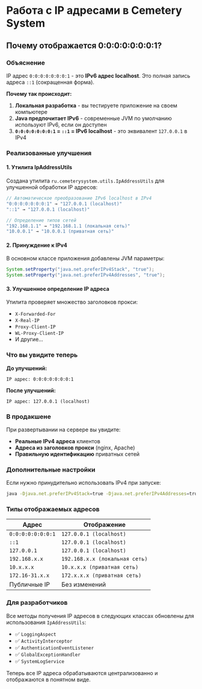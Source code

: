 # Работа с IP адресами в Cemetery System

## Почему отображается 0:0:0:0:0:0:0:1?

### Объяснение

IP адрес `0:0:0:0:0:0:0:1` - это **IPv6 адрес localhost**. Это полная запись адреса `::1` (сокращенная форма).

**Почему так происходит:**
1. **Локальная разработка** - вы тестируете приложение на своем компьютере
2. **Java предпочитает IPv6** - современные JVM по умолчанию используют IPv6, если он доступен
3. **`0:0:0:0:0:0:0:1` = `::1` = IPv6 localhost** - это эквивалент `127.0.0.1` в IPv4

### Реализованные улучшения

#### 1. Утилита IpAddressUtils
Создана утилита `ru.cemeterysystem.utils.IpAddressUtils` для улучшенной обработки IP адресов:

```java
// Автоматическое преобразование IPv6 localhost в IPv4
"0:0:0:0:0:0:0:1" → "127.0.0.1 (localhost)"
"::1" → "127.0.0.1 (localhost)"

// Определение типов сетей
"192.168.1.1" → "192.168.1.1 (локальная сеть)"
"10.0.0.1" → "10.0.0.1 (приватная сеть)"
```

#### 2. Принуждение к IPv4
В основном классе приложения добавлены JVM параметры:
```java
System.setProperty("java.net.preferIPv4Stack", "true");
System.setProperty("java.net.preferIPv4Addresses", "true");
```

#### 3. Улучшенное определение IP адреса
Утилита проверяет множество заголовков прокси:
- `X-Forwarded-For`
- `X-Real-IP`
- `Proxy-Client-IP`
- `WL-Proxy-Client-IP`
- И другие...

### Что вы увидите теперь

**До улучшений:**
```
IP адрес: 0:0:0:0:0:0:0:1
```

**После улучшений:**
```
IP адрес: 127.0.0.1 (localhost)
```

### В продакшене

При развертывании на сервере вы увидите:
- **Реальные IPv4 адреса** клиентов
- **Адреса из заголовков прокси** (nginx, Apache)
- **Правильную идентификацию** приватных сетей

### Дополнительные настройки

Если нужно принудительно использовать IPv4 при запуске:
```bash
java -Djava.net.preferIPv4Stack=true -Djava.net.preferIPv4Addresses=true -jar cemetery-system.jar
```

### Типы отображаемых адресов

| Адрес | Отображение |
|-------|-------------|
| `0:0:0:0:0:0:0:1` | `127.0.0.1 (localhost)` |
| `::1` | `127.0.0.1 (localhost)` |
| `127.0.0.1` | `127.0.0.1 (localhost)` |
| `192.168.x.x` | `192.168.x.x (локальная сеть)` |
| `10.x.x.x` | `10.x.x.x (приватная сеть)` |
| `172.16-31.x.x` | `172.x.x.x (приватная сеть)` |
| Публичные IP | Без изменений |

### Для разработчиков

Все методы получения IP адресов в следующих классах обновлены для использования `IpAddressUtils`:
- ✅ `LoggingAspect`
- ✅ `ActivityInterceptor`
- ✅ `AuthenticationEventListener`
- ✅ `GlobalExceptionHandler`
- ✅ `SystemLogService`

Теперь все IP адреса обрабатываются централизованно и отображаются в понятном виде. 